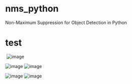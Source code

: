 # nms_python
Non-Maximum Suppression for Object Detection in Python

# test
![<div align=center></div>](https://github.com/bruceyang2012/nms_python/blob/master/images/Original_0.jpg) ![image](https://github.com/bruceyang2012/nms_python/blob/master/images/After_NMS_0.jpg)

![image](https://github.com/bruceyang2012/nms_python/blob/master/images/Original_1.jpg) ![image](https://github.com/bruceyang2012/nms_python/blob/master/images/After_NMS_1.jpg)

![image](https://github.com/bruceyang2012/nms_python/blob/master/images/Original_2.jpg) ![image](https://github.com/bruceyang2012/nms_python/blob/master/images/After_NMS_2.jpg)

